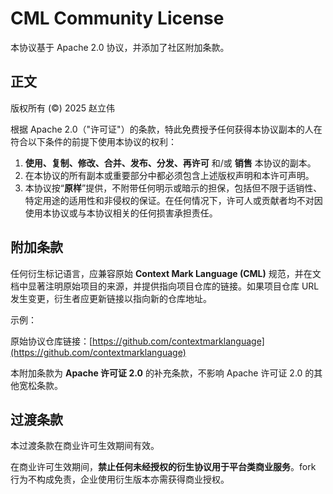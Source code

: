 # CML Community License

本协议基于 Apache 2.0 协议，并添加了社区附加条款。

##  正文

版权所有 (©) 2025 赵立伟

根据 Apache 2.0（"许可证"）的条款，特此免费授予任何获得本协议副本的人在符合以下条件的前提下使用本协议的权利：

1. **使用、复制、修改、合并、发布、分发、再许可** 和/或 **销售** 本协议的副本。
2. 在本协议的所有副本或重要部分中都必须包含上述版权声明和本许可声明。
3. 本协议按“**原样**”提供，不附带任何明示或暗示的担保，包括但不限于适销性、特定用途的适用性和非侵权的保证。在任何情况下，许可人或贡献者均不对因使用本协议或与本协议相关的任何损害承担责任。



## 附加条款

任何衍生标记语言，应兼容原始 **Context Mark Language (CML)** 规范，并在文档中显著注明原始项目的来源，并提供指向项目仓库的链接。如果项目仓库 URL 发生变更，衍生者应更新链接以指向新的仓库地址。

示例：

原始协议仓库链接：[https://github.com/contextmarklanguage](https://github.com/contextmarklanguage)

本附加条款为 **Apache 许可证 2.0** 的补充条款，不影响 Apache 许可证 2.0 的其他宽松条款。



## 过渡条款

本过渡条款在商业许可生效期间有效。

在商业许可生效期间，**禁止任何未经授权的衍生协议用于平台类商业服务**。fork 行为不构成免责，企业使用衍生版本亦需获得商业授权。
